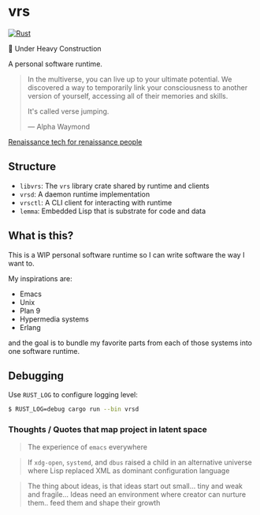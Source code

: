 # vrs

[![Rust](https://github.com/leoshimo/vrs/actions/workflows/rust.yml/badge.svg?branch=main)](https://github.com/leoshimo/vrs/actions/workflows/rust.yml)

🚧 Under Heavy Construction

A personal software runtime.

> In the multiverse, you can live up to your ultimate potential. We discovered a
> way to temporarily link your consciousness to another version of yourself,
> accessing all of their memories and skills.
>
> It's called verse jumping.
>
> — Alpha Waymond

[Renaissance tech for renaissance people](https://web.archive.org/web/20210428062809/https://twitter.com/dhh/status/1341758748717510659)

## Structure

- `libvrs`: The `vrs` library crate shared by runtime and clients
- `vrsd`: A daemon runtime implementation
- `vrsctl`: A CLI client for interacting with runtime
- `lemma`: Embedded Lisp that is substrate for code and data

## What is this?

This is a WIP personal software runtime so I can write software the way I want to.

My inspirations are:

- Emacs
- Unix
- Plan 9
- Hypermedia systems
- Erlang

and the goal is to bundle my favorite parts from each of those systems into one software runtime.

## Debugging

Use `RUST_LOG` to configure logging level:

```sh
$ RUST_LOG=debug cargo run --bin vrsd
```

### Thoughts / Quotes that map project in latent space


> The experience of `emacs` everywhere

> If `xdg-open`, `systemd`, and `dbus` raised a child in an alternative universe where Lisp replaced XML as dominant configuration language

> The thing about ideas, is that ideas start out small... tiny and weak and fragile... Ideas need an environment where creator can nurture them.. feed them and shape their growth

